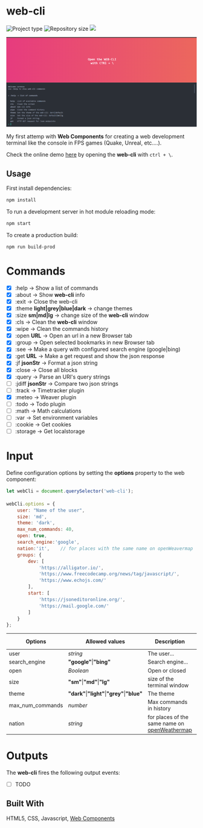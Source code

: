 # web-cli
![](https://img.shields.io/badge/type-JS_Library-brightgreen.svg "Project type")
![](https://img.shields.io/github/repo-size/LorenzoCorbella74/web-cli "Repository size")
![](https://img.shields.io/github/package-json/v/LorenzoCorbella74/web-cli)

![IMG](demo/web-cli.PNG)

My first attemp with __Web Components__ for creating a web development terminal like the console in FPS games (Quake, Unreal, etc....). 

Check the online demo [here](https://blissful-williams-cd0fdc.netlify.app/) by opening the __web-cli__ with   `ctrl + \`.

## Usage
First install dependencies:

```sh
npm install
```

To run a development server in hot module reloading mode:

```sh
npm start
```

To create a production build:

```sh
npm run build-prod
```

# Commands
- [x] :help  -> Show a list of commands
- [x] :about -> Show **web-cli** info
- [x] :exit  -> Close the web-cli
- [x] :theme __light|grey|blue|dark__ -> change themes 
- [x] :size __sm|md|lg__ -> change size of the **web-cli** window
- [x] :cls   -> Clean the **web-cli** window
- [x] :wipe  -> Clean the commands history
- [x] :open __URL__ -> Open an url in a new Browser tab
- [x] :group  -> Open selected bookmarks in new Browser tab
- [x] :see   -> Make a query with configured search engine (google|bing)
- [x] :get __URL__ -> Make a get request and show the json response
- [x] :jf __jsonStr__ -> Format a json string
- [x] :close  -> Close all blocks
- [x] :query  -> Parse an URl's query strings
- [ ] :jdiff __jsonStr__ -> Compare two json strings
- [ ] :track  -> Timetracker plugin
- [x] :meteo -> Weaver plugin
- [ ] :todo   -> Todo plugin
- [ ] :math   -> Math calculations
- [ ] :var    -> Set environment variables
- [ ] :cookie -> Get cookies
- [ ] :storage -> Get localstorage

# Input
Define configuration options by setting the **options** property to the web component:
```js
let webCli = document.querySelector('web-cli');

webCli.options = {
    user: "Name of the user",
    size: 'md',
    theme: 'dark',
    max_num_commands: 40,
    open: true,
    search_engine:'google',
    nation:'it',    // for places with the same name on openWeavermap
    groups: {
        dev: [
            'https://alligator.io/',
            'https://www.freecodecamp.org/news/tag/javascript/',
            'https://www.echojs.com/'
        ],
        start: [
            'https://jsoneditoronline.org/',
            'https://mail.google.com/'
        ]
    }
};
```

| Options | Allowed values | Description | Defaut value |
| ------- | -------------- | ----------- | ------------ |
| user | *string* | The user... | **"user"** |
| search_engine | **"google"**&#124;**"bing"** | Search engine... | **"google"** |
| open | *Boolean* | Open or closed | **"false"** |
| size | **"sm"**&#124;**"md"**&#124;**"lg"** | size of the terminal window |**"default"** |
| theme | **"dark"**&#124;**"light"**&#124;**"grey"**&#124;**"blue"** | The theme | **"light"** |
| max_num_commands | *number* | Max commands in history | **"50"** |
| nation | *string* | for places of the same name on [openWeathermap](https://openweathermap.org/api) | **"it"** |

# Outputs
The **web-cli** fires the following output events:
- [ ] TODO

## Built With
HTML5, CSS, Javascript, [Web Components](https://developer.mozilla.org/it/docs/Web/Web_Components)


